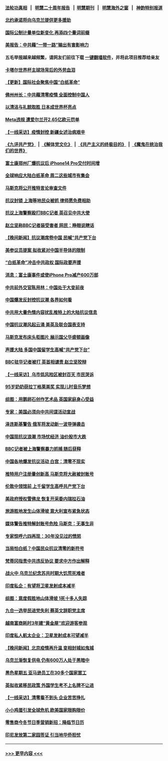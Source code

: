 #### [法轮功真相](https://github.com/gfw-breaker/truth/blob/master/README.md?t=0) &nbsp;&nbsp;|&nbsp;&nbsp; [明慧二十周年报告](https://github.com/gfw-breaker/mh-reports/blob/master/README.md?t=0) &nbsp;&nbsp;|&nbsp;&nbsp;[明慧期刊](https://github.com/gfw-breaker/mh-qikan) &nbsp;&nbsp;|&nbsp;&nbsp; [明慧海外之窗](https://github.com/gfw-breaker/mh-news/blob/master/README.md?t=0) &nbsp;&nbsp;|&nbsp;&nbsp; [神韵特别报道](https://github.com/gfw-breaker/mh-news/blob/master/shenyun.md?t=0)
#### [北约承诺将向乌克兰提供更多援助](../pages/nsc418/n13875728.md?t=11301253) 
#### [国际公制计量单位新变化 再添四个量词前缀](../pages/nsc418/n13875590.md?t=11301253) 
#### [美报告：中共藉“一带一路”输出有害影响力](../pages/nsc418/n13875278.md?t=11301253) 
#### 五毛举报越来越频繁，请网友们前往下载 [一键翻墙软件](https://github.com/gfw-breaker/ssr-accounts)，并将此项目推荐给亲友
#### [卡塔尔世界杯主球场背后的外劳血泪](../pages/nsc418/n13875681.md?t=11301253) 
#### [【更新】国际社会聚焦中国“白纸革命”](../pages/nsc418/n13875376.md?t=11301253) 
#### [佛州州长：中共藉清零疫情 全面控制中国人](../pages/nsc418/n13875603.md?t=11301253) 
#### [以清洁与礼貌取胜 日本成世界杯亮点](../pages/nsc418/n13875247.md?t=11301253) 
#### [Meta违规 遭爱尔兰开2.65亿欧元罚单](../pages/nsc418/n13875542.md?t=11301253) 
#### [【一线采访】疫情封控 新疆女述治病艰辛](../pages/nsc418/n13875400.md?t=11301253) 
#### [《九评共产党》](https://github.com/begood0513/9ping.md/blob/master/README.md) &nbsp;|&nbsp; [《解体党文化》](../../../../jtdwh.md/blob/master/README.md)  &nbsp;|&nbsp; [《共产主义的终极目的》](../../../../gczydzjmd.md/blob/master/README.md) &nbsp;|&nbsp; [《魔鬼在统治我们的世界》](../../../../mgztzwmdsj.md/blob/master/README.md) 
#### [富士康郑州厂爆抗议后 iPhone14 Pro交付时间增](../pages/nsc418/n13875519.md?t=11301253) 
#### [全球响应大陆白纸革命 周二这些城市有集会](../pages/nsc418/n13875547.md?t=11301253) 
#### [马斯克将公开推特言论审查文件](../pages/nsc418/n13875527.md?t=11301253) 
#### [抗议封锁 上海等地民众被抓 律师愿免费相助](../pages/nsc418/n13875401.md?t=11301253) 
#### [抗议上海警察殴打BBC记者 英召见中共大使](../pages/nsc418/n13875474.md?t=11301253) 
#### [赵立坚称BBC记者装受害者 网民：睁眼说瞎话](../pages/nsc418/n13875395.md?t=11301253) 
#### [【晚间新闻】抗议潮席卷中国 民喊“共产党下台](../pages/nsc418/n13875348.md?t=11301253) 
#### [美参议员提案 拟收紧对中国半导体的限制](../pages/nsc418/n13875246.md?t=11301253) 
#### [“白纸革命”冲击中共政权 国际政要声援](../pages/nsc418/n13875047.md?t=11301253) 
#### [消息：富士康事件或使iPhone Pro减产600万部](../pages/nsc418/n13874998.md?t=11301253) 
#### [中共前外交官陈用林：中国处于大变前夜](../pages/nsc418/n13874588.md?t=11301253) 
#### [中国爆发反封控抗议潮 各界如何看](../pages/nsc418/n13874924.md?t=11301253) 
#### [中共用大量色情内容扰乱推特上的大陆抗议信息](../pages/nsc418/n13874799.md?t=11301253) 
#### [中国抗议潮风起云涌 美英及联合国表支持](../pages/nsc418/n13874832.md?t=11301253) 
#### [马斯克发布床头柜图片 展示国父华盛顿画像](../pages/nsc418/n13874239.md?t=11301253) 
#### [声援大陆 多国中国留学生高喊“共产党下台”](../pages/nsc418/n13874793.md?t=11301253) 
#### [BBC驻华记者被打 英首相谴责 赵立坚狡辩](../pages/nsc418/n13874710.md?t=11301253) 
#### [【一线采访】乌市低风险区被封百天 市民哭诉](../pages/nsc418/n13874587.md?t=11301253) 
#### [95岁奶奶获拉丁格莱美奖 实现儿时音乐梦想](../pages/nsc418/n13874419.md?t=11301253) 
#### [组图：用鹅卵石创作艺术品 英国家庭身心受益](../pages/nsc418/n13873971.md?t=11301253) 
#### [专家：美国必须向中共间谍活动宣战](../pages/nsc418/n13874542.md?t=11301253) 
#### [泽连斯基警告 俄军将发动新一波导弹袭击](../pages/nsc418/n13874480.md?t=11301253) 
#### [中国现抗议浪潮 市场忧经济 油价股市大跌](../pages/nsc418/n13874384.md?t=11301253) 
#### [BBC记者被上海警察暴力抓捕 随后获释](../pages/nsc418/n13874265.md?t=11301253) 
#### [中国各地爆发抗议活动 白宫：清零不现实](../pages/nsc418/n13874216.md?t=11301253) 
#### [推特用户注册量创新高 马斯克将大赦被封账号](../pages/nsc418/n13874179.md?t=11301253) 
#### [伦敦中领馆前 上千留学生高呼共产党下台](../pages/nsc418/n13874202.md?t=11301253) 
#### [美政府授权雪佛龙 恢复开采委内瑞拉石油](../pages/nsc418/n13874152.md?t=11301253) 
#### [旅游胜地发生山体滑坡 意大利宣布紧急状态](../pages/nsc418/n13874173.md?t=11301253) 
#### [媒体警告推特解封账号危险 马斯克：无事生非](../pages/nsc418/n13873858.md?t=11301253) 
#### [专家惊呼六四再现：30年没见过的愤怒](../pages/nsc418/n13874138.md?t=11301253) 
#### [当局怕白纸？中国民众抗议清零的新符号](../pages/nsc418/n13874102.md?t=11301253) 
#### [梵蒂冈指责中共违反协议 要求中方作出解释](../pages/nsc418/n13873798.md?t=11301253) 
#### [战火中 乌克兰纪念苏共时期大饥荒死难者](../pages/nsc418/n13873850.md?t=11301253) 
#### [印度私企：有望将卫星发射成本减半](../pages/nsc418/n13873801.md?t=11301253) 
#### [组图：意度假胜地山体滑坡 1死十多人失踪](../pages/nsc418/n13873710.md?t=11301253) 
#### [九合一选举民进党失利 蔡英文辞职党主席](../pages/nsc418/n13873788.md?t=11301253) 
#### [越南富商耗时3年建“黄金屋”欢迎游客参观](../pages/nsc418/n13873500.md?t=11301253) 
#### [印度私人航太企业：卫星发射成本可望减半](../pages/nsc418/n13873559.md?t=11301253) 
#### [【晚间新闻】北京疫情再升温 变相封城如鬼城](../pages/nsc418/n13873490.md?t=11301253) 
#### [乌克兰渐恢复供电 仍有600万人处于黑暗中](../pages/nsc418/n13873375.md?t=11301253) 
#### [黑色星期五 亚马逊员工在30多个国家罢工](../pages/nsc418/n13873230.md?t=11301253) 
#### [英拟收紧移民政策 外国学生考不上名牌不让进](../pages/nsc418/n13873211.md?t=11301253) 
#### [【一线采访】清零看不到头 企业苦苦挣扎](../pages/nsc418/n13872920.md?t=11301253) 
#### [小小鸡蛋引发全球危机 欧美国家限购限价](../pages/nsc418/n13873148.md?t=11301253) 
#### [零售商今冬节日季营销新招：降临节日历](../pages/nsc418/n13873130.md?t=11301253) 
#### [印尼发放第二家园签证 引当地华侨担忧](../pages/nsc418/n13872896.md?t=11301253) 

----
#### [ >>> 更早内容 <<< ](../indexes/nsc418-earlier.md)
